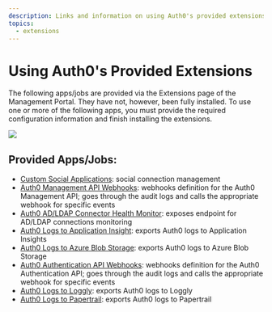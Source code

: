 ```yaml
---
description: Links and information on using Auth0's provided extensions.
topics:
  - extensions
---
```


# Using Auth0's Provided Extensions

The following apps/jobs are provided via the Extensions page of the Management Portal. They have not, however, been fully installed. To use one or more of the following apps, you must provide the required configuration information and finish installing the extensions.

![](/media/articles/extensions/auth0-provided-extensions.png)

## Provided Apps/Jobs:
- [Custom Social Applications](/extensions/custom-social-extensions): social connection management
- [Auth0 Management API Webhooks](/extensions/management-api-webhooks): webhooks definition for the Auth0 Management API; goes through the audit logs and calls the appropriate webhook for specific events
- [Auth0 AD/LDAP Connector Health Monitor](/extensions/adldap-connector): exposes endpoint for AD/LDAP connections monitoring
- [Auth0 Logs to Application Insight](/extensions/application-insight): exports Auth0 logs to Application Insights
- [Auth0 Logs to Azure Blob Storage](/extensions/azure-blob-storage): exports Auth0 logs to Azure Blob Storage
- [Auth0 Authentication API Webhooks](/extensions/authentication-api-webhooks): webhooks definition for the Auth0 Authentication API; goes through the audit logs and calls the appropriate webhook for specific events
- [Auth0 Logs to Loggly](/extensions/loggly): exports Auth0 logs to Loggly
- [Auth0 Logs to Papertrail](/extensions/papertrail): exports Auth0 logs to Papertrail
